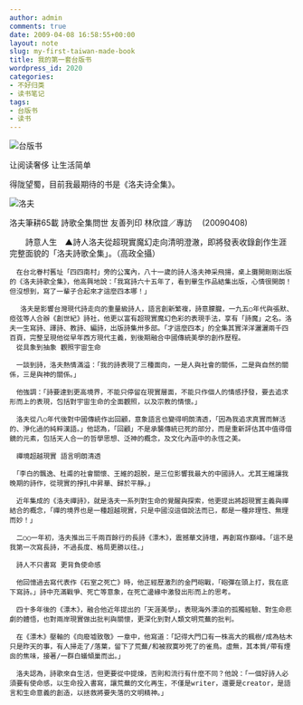 ```yaml
---
author: admin
comments: true
date: 2009-04-08 16:58:55+00:00
layout: note
slug: my-first-taiwan-made-book
title: 我的第一套台版书
wordpress_id: 2020
categories:
- 不好归类
- 读书笔记
tags:
- 台版书
- 读书
---
```


![台版书](http://farm4.static.flickr.com/3323/3423697519_b3b9797964.jpg?v=0)

让阅读奢侈
让生活简单

得陇望蜀，目前我最期待的书是《洛夫诗全集》。

![洛夫](http://farm4.static.flickr.com/3368/3423729775_1cf04a09a6.jpg?v=0)

洛夫筆耕65載 詩歌全集問世	友善列印
林欣誼／專訪 　(20090408)

　　詩意人生　▲詩人洛夫從超現實魔幻走向清明澄澈，即將發表收錄創作生涯完整面貌的「洛夫詩歌全集」。（高政全攝）   

    　在台北眷村舊址「四四南村」旁的公寓內，八十一歲的詩人洛夫神采飛揚，桌上攤開剛剛出版的《洛夫詩歌全集》，他高興地說：「我寫詩六十五年了，看到畢生作品結集出版，心情很開朗！但沒想到，寫了一輩子合起來才這麼四本哪！」

     　洛夫是影響台灣現代詩走向的重量級詩人，語言創新繁複，詩意朦朧，一九五○年代與張默、瘂弦等人合辦《創世紀》詩社，他更以富有超現實魔幻色彩的表現手法，享有「詩魔」之名。洛夫一生寫詩、譯詩、教詩、編詩，出版詩集卅多部。「才這麼四本」的全集其實洋洋灑灑兩千四百頁，完整呈現他從早年西方現代主義，到後期融合中國傳統美學的創作歷程。
    　從具象到抽象 觀照宇宙生命

    　一談到詩，洛夫熱情滿溢：「我的詩表現了三種面向，一是人與社會的關係，二是與自然的關係，三是與神的關係。」

    　他強調：「詩要達到更高境界，不能只停留在現實層面，不能只作個人的情感抒發，要去追求形而上的表現，包括對宇宙生命的全面觀照，以及宗教的情懷。」

    　洛夫從八○年代後對中國傳統作出回顧，意象語言也變得明朗清透，「因為我追求真實而鮮活的、淨化過的純粹漢語。」他認為，「回顧」不是承襲傳統已死的部分，而是重新評估其中值得借鏡的元素，包括天人合一的哲學思想、泛神的概念，及文化內涵中的永恆之美。

    　禪境超越現實 語言明朗清透

    　「李白的飄逸、杜甫的社會關懷、王維的超脫，是三位影響我最大的中國詩人。尤其王維讓我晚期的詩作，從現實的掙扎中昇華、歸於平靜。」

    　近年集成的《洛夫禪詩》，就是洛夫一系列對生命的覺醒與探索，他更提出將超現實主義與禪結合的概念，「禪的境界也是一種超越現實，只是中國沒這個說法而已，都是一種非理性、無理而妙！」

    　二○○一年初，洛夫推出三千兩百餘行的長詩《漂木》，震撼華文詩壇，再創寫作巔峰。「這不是我第一次寫長詩，不過長度、格局更勝以往。」

    　詩人不只書寫 更背負使命感

    　他回憶過去寫代表作《石室之死亡》時，他正經歷激烈的金門砲戰，「砲彈在頭上打，我在底下寫詩。」詩中充滿戰爭、死亡等意象，在死亡邊緣中激發出形而上的思考。

    　四十多年後的《漂木》，融合他近年提出的「天涯美學」，表現海外漂泊的孤獨經驗、對生命悲劇的體悟，也對兩岸現實做出批判與關懷，更深化到對人類文明荒蕪的批判。

    　在《漂木》壓軸的《向廢墟致敬》一章中，他寫道：「記得大門口有一株高大的楓樹/成為枯木只是昨天的事，有人掃走了/落葉，留下了荒蕪/和被寂寞吵死了的雀鳥。虛無，其本質/帶有煙囪的焦味，接著/一群白蟻傾巢而出。」

    　洛夫認為，詩歌來自生活，但更要從中提煉，否則和流行有什麼不同？他說：「一個好詩人必須要有使命感，以生命投入書寫，讓荒蕪的文化再生，不僅是writer，還要是creator，是語言和生命意義的創造，以拯救將要失落的文明精神。」
